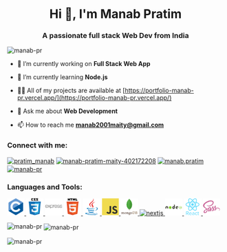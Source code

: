 <h1 align="center">Hi 👋, I'm Manab Pratim</h1>
<h3 align="center">A passionate full stack Web Dev from India</h3>

<p align="left"> <img src="https://komarev.com/ghpvc/?username=manab-pr&label=Profile%20views&color=0e75b6&style=flat" alt="manab-pr" /> </p>

- 🔭 I’m currently working on **Full Stack Web App**

- 🌱 I’m currently learning **Node.js**

- 👨‍💻 All of my projects are available at [https://portfolio-manab-pr.vercel.app/](https://portfolio-manab-pr.vercel.app/)

- 💬 Ask me about **Web Development**

- 📫 How to reach me **manab2001maity@gmail.com**

<h3 align="left">Connect with me:</h3>
<p align="left">
<a href="https://twitter.com/pratim_manab" target="blank"><img align="center" src="https://raw.githubusercontent.com/rahuldkjain/github-profile-readme-generator/master/src/images/icons/Social/twitter.svg" alt="pratim_manab" height="30" width="40" /></a>
<a href="https://linkedin.com/in/manab-pratim-maity-402172208" target="blank"><img align="center" src="https://raw.githubusercontent.com/rahuldkjain/github-profile-readme-generator/master/src/images/icons/Social/linked-in-alt.svg" alt="manab-pratim-maity-402172208" height="30" width="40" /></a>
<a href="https://instagram.com/manab.pratim" target="blank"><img align="center" src="https://raw.githubusercontent.com/rahuldkjain/github-profile-readme-generator/master/src/images/icons/Social/instagram.svg" alt="manab.pratim" height="30" width="40" /></a>
<a href="https://www.leetcode.com/manab-pr" target="blank"><img align="center" src="https://raw.githubusercontent.com/rahuldkjain/github-profile-readme-generator/master/src/images/icons/Social/leet-code.svg" alt="manab-pr" height="30" width="40" /></a>
</p>

<h3 align="left">Languages and Tools:</h3>
<p align="left"> <a href="https://www.cprogramming.com/" target="_blank" rel="noreferrer"> <img src="https://raw.githubusercontent.com/devicons/devicon/master/icons/c/c-original.svg" alt="c" width="40" height="40"/> </a> <a href="https://www.w3schools.com/css/" target="_blank" rel="noreferrer"> <img src="https://raw.githubusercontent.com/devicons/devicon/master/icons/css3/css3-original-wordmark.svg" alt="css3" width="40" height="40"/> </a> <a href="https://expressjs.com" target="_blank" rel="noreferrer"> <img src="https://raw.githubusercontent.com/devicons/devicon/master/icons/express/express-original-wordmark.svg" alt="express" width="40" height="40"/> </a> <a href="https://www.w3.org/html/" target="_blank" rel="noreferrer"> <img src="https://raw.githubusercontent.com/devicons/devicon/master/icons/html5/html5-original-wordmark.svg" alt="html5" width="40" height="40"/> </a> <a href="https://www.java.com" target="_blank" rel="noreferrer"> <img src="https://raw.githubusercontent.com/devicons/devicon/master/icons/java/java-original.svg" alt="java" width="40" height="40"/> </a> <a href="https://developer.mozilla.org/en-US/docs/Web/JavaScript" target="_blank" rel="noreferrer"> <img src="https://raw.githubusercontent.com/devicons/devicon/master/icons/javascript/javascript-original.svg" alt="javascript" width="40" height="40"/> </a> <a href="https://www.mongodb.com/" target="_blank" rel="noreferrer"> <img src="https://raw.githubusercontent.com/devicons/devicon/master/icons/mongodb/mongodb-original-wordmark.svg" alt="mongodb" width="40" height="40"/> </a> <a href="https://nextjs.org/" target="_blank" rel="noreferrer"> <img src="https://cdn.worldvectorlogo.com/logos/nextjs-2.svg" alt="nextjs" width="40" height="40"/> </a> <a href="https://nodejs.org" target="_blank" rel="noreferrer"> <img src="https://raw.githubusercontent.com/devicons/devicon/master/icons/nodejs/nodejs-original-wordmark.svg" alt="nodejs" width="40" height="40"/> </a> <a href="https://reactjs.org/" target="_blank" rel="noreferrer"> <img src="https://raw.githubusercontent.com/devicons/devicon/master/icons/react/react-original-wordmark.svg" alt="react" width="40" height="40"/> </a> <a href="https://sass-lang.com" target="_blank" rel="noreferrer"> <img src="https://raw.githubusercontent.com/devicons/devicon/master/icons/sass/sass-original.svg" alt="sass" width="40" height="40"/> </a> </p>

<p><img align="left" src="https://github-readme-stats.vercel.app/api/top-langs?username=manab-pr&show_icons=true&locale=en&layout=compact" alt="manab-pr" /></p>

<p>&nbsp;<img align="center" src="https://github-readme-stats.vercel.app/api?username=manab-pr&show_icons=true&locale=en" alt="manab-pr" /></p>

<p><img align="center" src="https://github-readme-streak-stats.herokuapp.com/?user=manab-pr&" alt="manab-pr" /></p>
